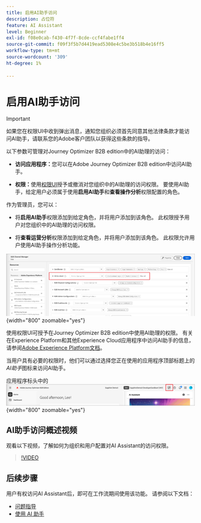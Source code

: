 ```yaml
---
title: 启用AI助手访问
description: 占位符
feature: AI Assistant
level: Beginner
exl-id: f08e0cab-f430-4f7f-8cde-ccf4fabe1ff4
source-git-commit: f09f3f5b7d4419ead5308e4c5be3b518b4e16ff5
workflow-type: tm+mt
source-wordcount: '309'
ht-degree: 1%

---
```


# 启用AI助手访问

>[!IMPORTANT]
>
>如果您在权限UI中收到弹出消息，通知您组织必须首先同意其他法律条款才能访问AI助手，请联系您的Adobe客户团队以获得这些条款的指导。

以下参数可管理对Journey Optimizer B2B edition中的AI助理的访问：

* **访问应用程序：**&#x200B;您可以在Adobe Journey Optimizer B2B edition中访问AI助手。

* **权限：**&#x200B;使用[权限UI](https://experienceleague.adobe.com/en/docs/experience-platform/access-control/abac/permissions-ui/permissions)授予或撤消对您组织中的AI助理的访问权限。 要使用AI助手，给定用户必须属于使用&#x200B;**启用AI助手**&#x200B;和&#x200B;**查看操作分析**&#x200B;权限配置的角色。

作为管理员，您可以：

* 将&#x200B;**启用AI助手**&#x200B;权限添加到给定角色，并将用户添加到该角色。 此权限授予用户对您组织中的AI助理的访问权限。

* 将&#x200B;**查看运营分析**&#x200B;权限添加到给定角色，并将用户添加到该角色。 此权限允许用户使用AI助手操作分析功能。

![分配AI助手权限](./assets/ai-assistant-permissions.png){width="800" zoomable="yes"}

使用权限UI可授予在Journey Optimizer B2B edition中使用AI助理的权限。 有关在Experience Platform和其他Experience Cloud应用程序中访问AI助手的信息，请参阅[Adobe Experience Platform文档](https://experienceleague.adobe.com/en/docs/experience-platform/ai-assistant/access)。

当用户具有必要的权限时，他们可以通过选择您正在使用的应用程序顶部标题上的&#x200B;_AI助手_&#x200B;图标来访问AI助手。

应用程序标头中的![AI助手图标](./assets/ai-assistant-icon-header.png){width="800" zoomable="yes"}

## AI助手访问概述视频

观看以下视频，了解如何为组织和用户配置对AI Assistant的访问权限。

>[!VIDEO](https://video.tv.adobe.com/v/3436470/?learn=on)

## 后续步骤

用户有权访问AI Assistant后，即可在工作流期间使用该功能。 请参阅以下文档：

* [问题指导](./question-guidance.md)
* [使用 AI 助手](./use-ai-assistant.md)
